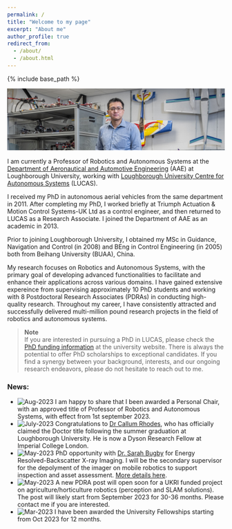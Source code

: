 ```yaml
---
permalink: /
title: "Welcome to my page"
excerpt: "About me"
author_profile: true
redirect_from: 
  - /about/
  - /about.html
---
```


{% include base_path %}


![image](/images/D5286-03.jpg)

I am currently a Professor of Robotics and Autonomous Systems at the [Department of Aeronautical and Automotive Engineering](https://www.lboro.ac.uk/departments/aae/) (AAE) at Loughborough University, working with [Loughborough University Centre for Autonomous Systems](https://sites.google.com/a/lucasresearch.co.uk/lucas-research/home) (LUCAS).

I received my PhD in autonomous aerial vehicles from the same department in 2011. After completing my PhD,  I worked briefly at Triumph Actuation & Motion Control Systems-UK Ltd as a control engineer, and then returned to LUCAS as a Research Associate. I joined the Department of AAE as an academic in 2013. 

Prior to joining Loughborough University, I obtained my MSc in Guidance, Navigation and Control (in 2008) and BEng in Control Engineering (in 2005) both from Beihang University (BUAA), China. 

My research focuses on Robotics and Autonomous Systems, with the primary goal of developing advanced functionalities to facilitate and enhance their applications across various domains. I have gained extensive expereince from supervising approximately 10 PhD students and working with 8 Postdoctoral Research Associates (PDRAs) in conducting high-quality research. Throughout my career, I have consistently attracted and successfully delivered multi-million pound research projects in the field of robotics and autonomous systems.

> <i class="fa fa-exclamation-circle"></i> **Note** <br>
> If you are interested in pursuing a PhD in LUCAS, please check the [PhD funding information](https://www.lboro.ac.uk/study/postgraduate/fees-funding/research-degree-funding/) at the university website. There is always the potential to offer PhD scholarships to exceptional candidates. If you find a synergy between your background, interests, and our ongoing research endeavors, please do not hesitate to reach out to me. 

[//]: # (* Application domain: Smart farming, CBRN defence, Infrastructure inspection, Intelligent mobility)


### News: 
- <img src="https://img.shields.io/badge/Aug-2023-lightblue" alt = "Aug-2023" align="top"> I am happy to share that I been awarded a Personal Chair, with an approved title of Professor of Robotics and Autonomous Systems, with effect from 1st september 2023.  
- <img src="https://img.shields.io/badge/July-2023-lightblue" alt = "July-2023" align="top"> Congratulations to [Dr Callum Rhodes](https://uk.linkedin.com/in/callum-rhodes-0940b6132), who has officially claimed the Doctor title following the summer graduation at Loughborough University. He is now a Dyson Research Fellow at Imperial College London. 
- <img src="https://img.shields.io/badge/May-2023-lightblue" alt = "May-2023" align="top"> PhD opportunity with [Dr. Sarah Bugby](https://www.lboro.ac.uk/departments/physics/staff/sarah-bugby) for Energy Resolved-Backscatter X-ray Imaging. I will be the secondary supervisor for the depolyment of the imager on mobile robotics to support inspection and asset assessment. [More details here](https://www.jobs.ac.uk/job/DAB426/phd-studentship-energy-resolved-backscatter-x-ray-imaging-for-safety-inspection-and-asset-assessment-in-nuclear-decommissioning).
- <img src="https://img.shields.io/badge/May-2023-lightblue" alt = "May-2023" align="top"> A new PDRA post will open soon for a UKRI funded project on agriculture/horticulture robotics (perception and SLAM solutions). The post will likely start from September 2023 for 30-36 months. Please contact me if you are interested. 
- <img src="https://img.shields.io/badge/Mar-2023-lightblue" alt = "Mar-2023" align="top"> I have been awarded the University Fellowships starting from Oct 2023 for 12 months.


